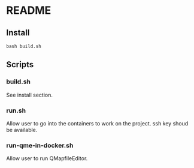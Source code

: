 # README

## Install

```
bash build.sh
```

## Scripts

### build.sh

See install section.

### run.sh

Allow user to go into the containers to work on the project. ssh key shoud be 
available.

### run-qme-in-docker.sh

Allow user to run QMapfileEditor.